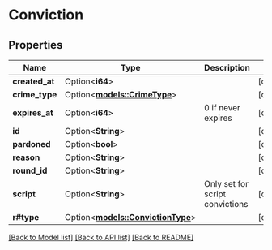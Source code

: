 # Conviction

## Properties

| Name           | Type                                                    | Description                     | Notes      |
| -------------- | ------------------------------------------------------- | ------------------------------- | ---------- |
| **created_at** | Option<**i64**>                                         |                                 | [optional] |
| **crime_type** | Option<[**models::CrimeType**](CrimeType.md)>           |                                 | [optional] |
| **expires_at** | Option<**i64**>                                         | 0 if never expires              | [optional] |
| **id**         | Option<**String**>                                      |                                 | [optional] |
| **pardoned**   | Option<**bool**>                                        |                                 | [optional] |
| **reason**     | Option<**String**>                                      |                                 | [optional] |
| **round_id**   | Option<**String**>                                      |                                 | [optional] |
| **script**     | Option<**String**>                                      | Only set for script convictions | [optional] |
| **r#type**     | Option<[**models::ConvictionType**](ConvictionType.md)> |                                 | [optional] |

[[Back to Model list]](../README.md#documentation-for-models) [[Back to API list]](../README.md#documentation-for-api-endpoints) [[Back to README]](../README.md)
